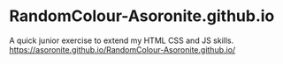 # RandomColour-Asoronite.github.io
A quick junior exercise to extend my HTML CSS and JS skills.
https://asoronite.github.io/RandomColour-Asoronite.github.io/
